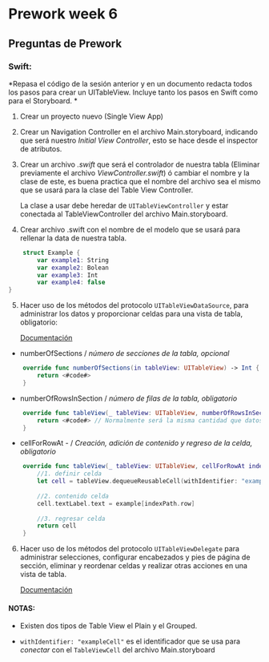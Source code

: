 # Prework week 6

## Preguntas de Prework 

### Swift: 

*Repasa el código de la sesión anterior y en un documento redacta todos los pasos para crear un UITableView. Incluye tanto los pasos en Swift como para el Storyboard. *


1. Crear un proyecto nuevo (Single View App)

2. Crear un Navigation Controller en el archivo Main.storyboard, indicando que será nuestro *Initial View Controller*, esto se hace desde el inspector de atributos.

3. Crear un archivo *.swift* que será el controlador de nuestra tabla (Eliminar previamente el archivo _ViewController.swift_) ó cambiar el nombre y la clase de este, es buena practica que el nombre del archivo sea el mismo que se usará para la clase del Table View Controller.
    
    La clase a usar debe heredar de `UITableViewController` y estar conectada al TableViewController del archivo Main.storyboard.

4.  Crear archivo .swift con el nombre de el modelo que se usará para rellenar la data de nuestra tabla.

```swift
    struct Example {
        var example1: String
        var example2: Bolean
        var example3: Int
        var example4: false
}
```

5.  Hacer uso de los métodos del protocolo `UITableViewDataSource`, para administrar los datos y proporcionar celdas para una vista de tabla, obligatorio:

    [Documentación](https://developer.apple.com/documentation/uikit/uitableviewdatasource)

- numberOfSections / *número de secciones de la tabla, opcional* 
```swift
    override func numberOfSections(in tableView: UITableView) -> Int {
        return <#code#>
    }
```

- numberOfRowsInSection / *número de filas de la tabla, obligatorio*
```swift
    override func tableView(_ tableView: UITableView, numberOfRowsInSection section: Int) -> Int {
        return <#code#> // Normalmente será la misma cantidad que datos a mostrar
    }
```

- cellForRowAt - / *Creación, adición de contenido y regreso de la celda, obligatorio*
```swift
    override func tableView(_ tableView: UITableView, cellForRowAt indexPath: IndexPath) -> UITableViewCell {
        //1. definir celda
        let cell = tableView.dequeueReusableCell(withIdentifier: "exampleCell", for: indexPath)
        
        //2. contenido celda
        cell.textLabel.text = example[indexPath.row]
        
        //3. regresar celda
        return cell
    }
```

6. Hacer uso de los métodos del protocolo `UITableViewDelegate` para administrar selecciones, configurar encabezados y pies de página de sección, eliminar y reordenar celdas y realizar otras acciones en una vista de tabla.

    [Documentación](https://developer.apple.com/documentation/uikit/uitableviewdelegate)


#### NOTAS:

* Existen dos tipos de Table View el Plain y el Grouped.

* `withIdentifier: "exampleCell"`  es el identificador que se usa para *conectar* con el `TableViewCell` del archivo Main.storyboard
